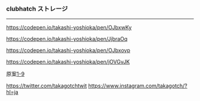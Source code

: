 ### clubhatch ストレージ
---
https://codepen.io/takashi-yoshioka/pen/OJbxwKy

https://codepen.io/takashi-yoshioka/pen/JjbraOq

https://codepen.io/takashi-yoshioka/pen/OJbxovp

https://codepen.io/takashi-yoshioka/pen/jOVGvJK


原案[1-9](https://codepen.io/your-work?cursor=ZD0xJm89MCZwPTEmdj01MDM3MzU5Nw==)


https://twitter.com/takagotchtwit
https://www.instagram.com/takagotch/?hl=ja



```
```

```
```

```
```



